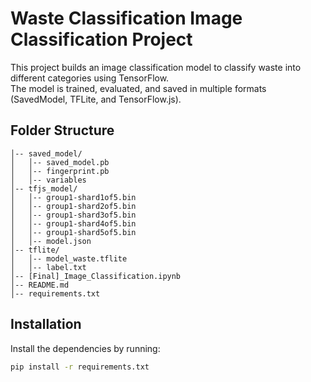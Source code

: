 # Waste Classification Image Classification Project

This project builds an image classification model to classify waste into different categories using TensorFlow.  
The model is trained, evaluated, and saved in multiple formats (SavedModel, TFLite, and TensorFlow.js).

## Folder Structure
```
│-- saved_model/
│   │-- saved_model.pb
│   │-- fingerprint.pb
│   │-- variables
│-- tfjs_model/
│   │-- group1-shard1of5.bin
│   │-- group1-shard2of5.bin
│   │-- group1-shard3of5.bin
│   │-- group1-shard4of5.bin
│   │-- group1-shard5of5.bin
│   │-- model.json
│-- tflite/
│   │-- model_waste.tflite
│   │-- label.txt
│-- [Final]_Image_Classification.ipynb
│-- README.md
│-- requirements.txt
```
## Installation

Install the dependencies by running:

```bash
pip install -r requirements.txt
